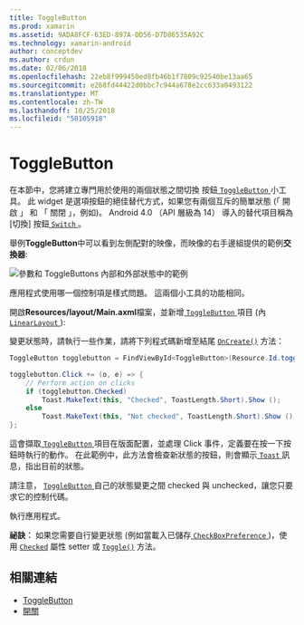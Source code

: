 ```yaml
---
title: ToggleButton
ms.prod: xamarin
ms.assetid: 9ADA8FCF-63ED-897A-DD56-D7D86535A92C
ms.technology: xamarin-android
author: conceptdev
ms.author: crdun
ms.date: 02/06/2018
ms.openlocfilehash: 22eb8f999450ed8fb46b1f7809c92540be13aa65
ms.sourcegitcommit: e268fd44422d0bbc7c944a678e2cc633a0493122
ms.translationtype: MT
ms.contentlocale: zh-TW
ms.lasthandoff: 10/25/2018
ms.locfileid: "50105918"
---
```

# <a name="togglebutton"></a>ToggleButton

在本節中，您將建立專門用於使用的兩個狀態之間切換 按鈕[ `ToggleButton` ](https://developer.xamarin.com/api/type/Android.Widget.ToggleButton/)小工具。 此 widget 是選項按鈕的絕佳替代方式，如果您有兩個互斥的簡單狀態 (「 開啟 」 和 「 關閉 」，例如)。 Android 4.0 （API 層級為 14） 導入的替代項目稱為 [切換] 按鈕[ `Switch` ](https://developer.xamarin.com/api/type/Android.Widget.Switch/)。

舉例**ToggleButton**中可以看到左側配對的映像，而映像的右手邊組提供的範例**交換器**:

![參數和 ToggleButtons 內部和外部狀態中的範例](toggle-button-images/togglebutton-switch.png)  

應用程式使用哪一個控制項是樣式問題。 這兩個小工具的功能相同。

開啟**Resources/layout/Main.axml**檔案，並新增[ `ToggleButton` ](https://developer.xamarin.com/api/type/Android.Widget.ToggleButton/)項目 (內[ `LinearLayout` ](https://developer.xamarin.com/api/type/Android.Widget.LinearLayout/)):

變更狀態時，請執行一些作業，請將下列程式碼新增至結尾 [`OnCreate()`](https://developer.xamarin.com/api/member/Android.App.Activity.OnCreate/p/Android.OS.Bundle/Android.OS.PersistableBundle)
方法：

```csharp
ToggleButton togglebutton = FindViewById<ToggleButton>(Resource.Id.togglebutton);

togglebutton.Click += (o, e) => {
    // Perform action on clicks
    if (togglebutton.Checked)
        Toast.MakeText(this, "Checked", ToastLength.Short).Show ();
    else
        Toast.MakeText(this, "Not checked", ToastLength.Short).Show ();
};
```

這會擷取[ `ToggleButton` ](https://developer.xamarin.com/api/type/Android.Widget.ToggleButton/)項目在版面配置，並處理 Click 事件，定義要在按一下按鈕時執行的動作。 在此範例中，此方法會檢查新狀態的按鈕，則會顯示[ `Toast` ](https://developer.xamarin.com/api/type/Android.Widget.Toast/)訊息，指出目前的狀態。

請注意， [ `ToggleButton` ](https://developer.xamarin.com/api/type/Android.Widget.ToggleButton/)自己的狀態變更之間 checked 與 unchecked，讓您只要求它的控制代碼。

執行應用程式。


**祕訣︰** 如果您需要自行變更狀態 (例如當載入已儲存[ `CheckBoxPreference` ](https://developer.xamarin.com/api/type/Android.Preferences.CheckBoxPreference/))，使用 [`Checked`](https://developer.xamarin.com/api/property/Android.Widget.CompoundButton.Checked/)
屬性 setter 或 [`Toggle()`](https://developer.xamarin.com/api/member/Android.Widget.CompoundButton.Toggle/)
方法。


## <a name="related-links"></a>相關連結

- [ToggleButton](http://developer.android.com/reference/android/widget/ToggleButton.html)
- [開關](http://developer.android.com/reference/android/widget/Switch.html)
